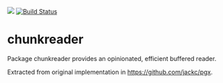 [![](https://godoc.org/github.com/jackc/chunkreader?status.svg)](https://godoc.org/github.com/jackc/chunkreader)
[![Build Status](https://travis-ci.org/jackc/chunkreader.svg)](https://travis-ci.org/jackc/chunkreader)

# chunkreader

Package chunkreader provides an opinionated, efficient buffered reader.

Extracted from original implementation in https://github.com/jackc/pgx.
